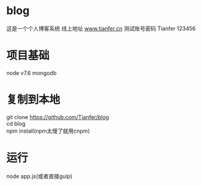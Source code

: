# blog
这是一个个人博客系统
线上地址 www.tianfer.cn
测试账号密码 Tianfer 123456

# 项目基础
node v7.6
mongodb

# 复制到本地
git clone https://github.com/Tianfer/blog<br>
cd blog<br>
npm install(npm太慢了就用cnpm)

# 运行
node app.js(或者直接gulp)
